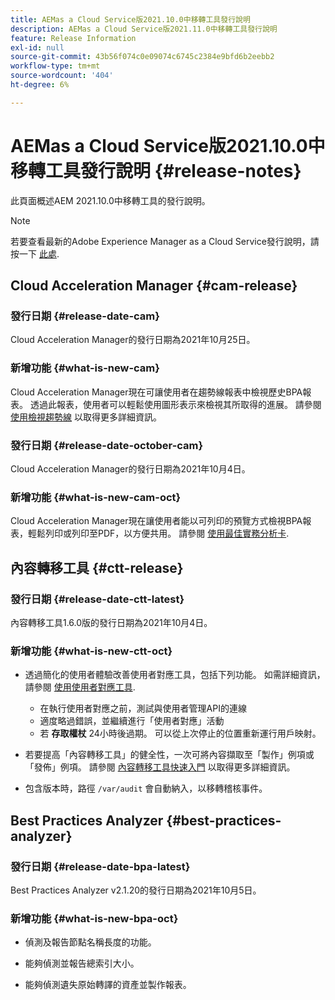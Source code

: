 ```yaml
---
title: AEMas a Cloud Service版2021.10.0中移轉工具發行說明
description: AEMas a Cloud Service版2021.11.0中移轉工具發行說明
feature: Release Information
exl-id: null
source-git-commit: 43b56f074c0e09074c6745c2384e9bfd6b2eebb2
workflow-type: tm+mt
source-wordcount: '404'
ht-degree: 6%

---
```



# AEMas a Cloud Service版2021.10.0中移轉工具發行說明 {#release-notes}

此頁面概述AEM 2021.10.0中移轉工具的發行說明。

>[!NOTE]
>若要查看最新的Adobe Experience Manager as a Cloud Service發行說明，請按一下 [此處](https://experienceleague.adobe.com/docs/experience-manager-cloud-service/release-notes/release-notes/release-notes-current.html?lang=zh-Hant).

## Cloud Acceleration Manager {#cam-release}

### 發行日期 {#release-date-cam}

Cloud Acceleration Manager的發行日期為2021年10月25日。

### 新增功能 {#what-is-new-cam}

Cloud Acceleration Manager現在可讓使用者在趨勢線報表中檢視歷史BPA報表。 透過此報表，使用者可以輕鬆使用圖形表示來檢視其所取得的進展。 請參閱 [使用檢視趨勢線](https://experienceleague.adobe.com/docs/experience-manager-cloud-service/moving/cloud-acceleration-manager/using-cam/cam-readiness-phase.html?lang=en#trendline-view-cam) 以取得更多詳細資訊。

### 發行日期 {#release-date-october-cam}

Cloud Acceleration Manager的發行日期為2021年10月4日。

### 新增功能 {#what-is-new-cam-oct}

Cloud Acceleration Manager現在讓使用者能以可列印的預覽方式檢視BPA報表，輕鬆列印或列印至PDF，以方便共用。 請參閱 [使用最佳實務分析卡](https://experienceleague.adobe.com/docs/experience-manager-cloud-service/moving/cloud-acceleration-manager/using-cam/cam-readiness-phase.html?lang=en#best-practices-analysis).


## 內容轉移工具 {#ctt-release}

### 發行日期 {#release-date-ctt-latest}

內容轉移工具1.6.0版的發行日期為2021年10月4日。

### 新增功能 {#what-is-new-ctt-oct}

* 透過簡化的使用者體驗改善使用者對應工具，包括下列功能。 如需詳細資訊，請參閱 [使用使用者對應工具](https://experienceleague.adobe.com/docs/experience-manager-cloud-service/moving/cloud-migration/content-transfer-tool/user-mapping-tool/using-user-mapping-tool.html).
   * 在執行使用者對應之前，測試與使用者管理API的連線
   * 適度略過錯誤，並繼續進行「使用者對應」活動
   * 若 **存取權杖** 24小時後過期。 可以從上次停止的位置重新運行用戶映射。

* 若要提高「內容轉移工具」的健全性，一次可將內容擷取至「製作」例項或「發佈」例項。 請參閱 [內容轉移工具快速入門](https://experienceleague.adobe.com/docs/experience-manager-cloud-service/moving/cloud-migration/content-transfer-tool/getting-started-content-transfer-tool.html?lang=en) 以取得更多詳細資訊。

* 包含版本時，路徑 `/var/audit` 會自動納入，以移轉稽核事件。

## Best Practices Analyzer {#best-practices-analyzer}

### 發行日期 {#release-date-bpa-latest}

Best Practices Analyzer v2.1.20的發行日期為2021年10月5日。

### 新增功能 {#what-is-new-bpa-oct}

* 偵測及報告節點名稱長度的功能。

* 能夠偵測並報告總索引大小。

* 能夠偵測遺失原始轉譯的資產並製作報表。
